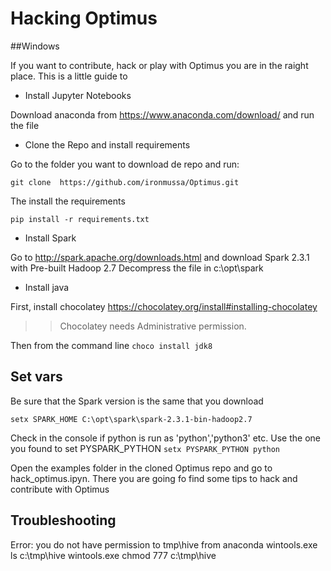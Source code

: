 # Hacking Optimus

##Windows 

If you want to contribute, hack or play with Optimus you are in the raight place. This is a little guide to  

* Install Jupyter Notebooks

Download anaconda from https://www.anaconda.com/download/ and run the file

* Clone the Repo and install requirements

Go to the folder you want to download de repo and run:

`git clone  https://github.com/ironmussa/Optimus.git` 

The install the requirements

`pip install -r requirements.txt`

* Install Spark

Go to http://spark.apache.org/downloads.html and download Spark 2.3.1 with Pre-built Hadoop 2.7
Decompress the file in c:\opt\spark

* Install java

First, install chocolatey https://chocolatey.org/install#installing-chocolatey
>> Chocolatey needs Administrative permission.

Then from the command line
`choco install jdk8`

## Set vars
Be sure that the Spark version is the same that you download

`setx SPARK_HOME C:\opt\spark\spark-2.3.1-bin-hadoop2.7`

Check in the console if python is run as 'python','python3' etc. Use the one you found to set PYSPARK_PYTHON
`setx PYSPARK_PYTHON python`

Open the examples folder in the cloned Optimus repo and go to hack_optimus.ipyn. There you are going fo find some tips 
to hack and contribute with Optimus

## Troubleshooting
Error: you do not have permission to tmp\hive
from anaconda 
wintools.exe ls c:\tmp\hive
wintools.exe chmod 777 c:\tmp\hive



